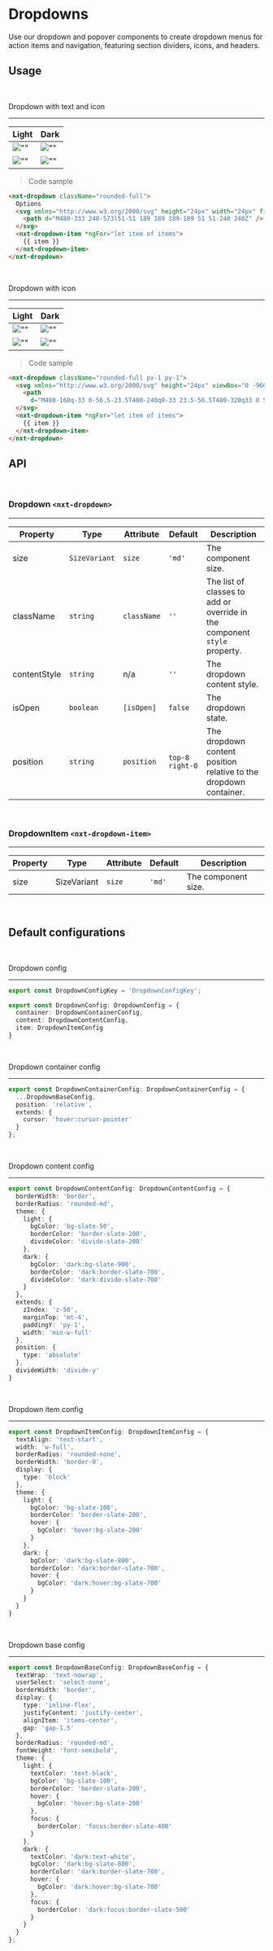 # Dropdowns

Use our dropdown and popover components to create dropdown menus for action items and navigation, featuring section dividers, icons, and headers.

## Usage

<br/>

Dropdown with text and icon

---
Light | Dark
---------- | ---------
![""](images/dropdown/dropdown.png) | ![""](images/dropdown/dropdown-dark.png)
![""](images/dropdown/dropdown-usage.png) | ![""](images/dropdown/dropdown-usage-dark.png)

>Code sample

```html
<nxt-dropdown className="rounded-full">
  Options
  <svg xmlns="http://www.w3.org/2000/svg" height="24px" width="24px" fill="currentColor" viewBox="0 -960 960 960">
    <path d="M480-333 240-573l51-51 189 189 189-189 51 51-240 240Z" />
  </svg>
  <nxt-dropdown-item *ngFor="let item of items">
    {{ item }}
  </nxt-dropdown-item>
</nxt-dropdown>
```

<br/>

Dropdown with icon

---
Light | Dark
---------- | ---------
![""](images/dropdown/dropdown-with-icon.png) | ![""](images/dropdown/dropdown-with-icon-dark.png)
![""](images/dropdown/dropdown-with-icon-usage.png) | ![""](images/dropdown/dropdown-with-icon-usage-dark.png)

>Code sample

```html
<nxt-dropdown className="rounded-full px-1 py-1">
  <svg xmlns="http://www.w3.org/2000/svg" height="24px" viewBox="0 -960 960 960" width="24px" fill="currentColor">
    <path
      d="M480-160q-33 0-56.5-23.5T400-240q0-33 23.5-56.5T480-320q33 0 56.5 23.5T560-240q0 33-23.5 56.5T480-160Zm0-240q-33 0-56.5-23.5T400-480q0-33 23.5-56.5T480-560q33 0 56.5 23.5T560-480q0 33-23.5 56.5T480-400Zm0-240q-33 0-56.5-23.5T400-720q0-33 23.5-56.5T480-800q33 0 56.5 23.5T560-720q0 33-23.5 56.5T480-640Z" />
  </svg>
  <nxt-dropdown-item *ngFor="let item of items">
    {{ item }}
  </nxt-dropdown-item>
</nxt-dropdown>
```

## API

<br/>

### Dropdown `<nxt-dropdown>`

---
Property  | Type        | Attribute   | Default | Description
----------|-------------|-------------|---------|------------
size      | ``SizeVariant`` | `size`    | `'md'`  | The component size.
className | ``string``      | `className` |  `''`   | The list of classes to add or override in the component `style` property.
contentStyle     | ``string``    | n/a   |  `''`   | The dropdown content style.
isOpen | `boolean` | `[isOpen]` | `false` | The dropdown state.
position | `string` | `position` | `top-8 right-0` | The dropdown content position relative to the dropdown container.

<br/>

### DropdownItem `<nxt-dropdown-item>`

---
Property  | Type        | Attribute   | Default | Description
----------|-------------|-------------|---------|------------
size      | SizeVariant | `size`    | `'md'`  | The component size.

<br/>

## Default configurations

<br/>

Dropdown config

---

```ts
export const DropdownConfigKey = 'DropdownConfigKey';

export const DropdownConfig: DropdownConfig = {
  container: DropdownContainerConfig,
  content: DropdownContentConfig,
  item: DropdownItemConfig
}
```

<br/>

Dropdown container config

---

```ts
export const DropdownContainerConfig: DropdownContainerConfig = {
  ...DropdownBaseConfig,
  position: 'relative',
  extends: {
    cursor: 'hover:cursor-pointer'
  }
};
```

<br/>

Dropdown content config

---

```ts
export const DropdownContentConfig: DropdownContentConfig = {
  borderWidth: 'border',
  borderRadius: 'rounded-md',
  theme: {
    light: {
      bgColor: 'bg-slate-50',
      borderColor: 'border-slate-200',
      divideColor: 'divide-slate-200'
    },
    dark: {
      bgColor: 'dark:bg-slate-900',
      borderColor: 'dark:border-slate-700',
      divideColor: 'dark:divide-slate-700'
    }
  },
  extends: {
    zIndex: 'z-50',
    marginTop: 'mt-4',
    paddingY: 'py-1',
    width: 'min-w-full'
  },
  position: {
    type: 'absolute'
  },
  divideWidth: 'divide-y'
}
```

<br/>

Dropdown item config

---

```ts
export const DropdownItemConfig: DropdownItemConfig = {
  textAlign: 'text-start',
  width: 'w-full',
  borderRadius: 'rounded-none',
  borderWidth: 'border-0',
  display: {
    type: 'block'
  },
  theme: {
    light: {
      bgColor: 'bg-slate-100',
      borderColor: 'border-slate-200',
      hover: {
        bgColor: 'hover:bg-slate-200'
      }
    },
    dark: {
      bgColor: 'dark:bg-slate-800',
      borderColor: 'dark:border-slate-700',
      hover: {
        bgColor: 'dark:hover:bg-slate-700'
      }
    }
  }
}
```

<br/>

Dropdown base config

---

```ts
export const DropdownBaseConfig: DropdownBaseConfig = {
  textWrap: 'text-nowrap',
  userSelect: 'select-none',
  borderWidth: 'border',
  display: {
    type: 'inline-flex',
    justifyContent: 'justify-center',
    alignItem: 'items-center',
    gap: 'gap-1.5'
  },
  borderRadius: 'rounded-md',
  fontWeight: 'font-semibold',
  theme: {
    light: {
      textColor: 'text-black',
      bgColor: 'bg-slate-100',
      borderColor: 'border-slate-200',
      hover: {
        bgColor: 'hover:bg-slate-200'
      },
      focus: {
        borderColor: 'focus:border-slate-400'
      }
    },
    dark: {
      textColor: 'dark:text-white',
      bgColor: 'dark:bg-slate-800',
      borderColor: 'dark:border-slate-700',
      hover: {
        bgColor: 'dark:hover:bg-slate-700'
      },
      focus: {
        borderColor: 'dark:focus:border-slate-500'
      }
    }
  }
};
```
